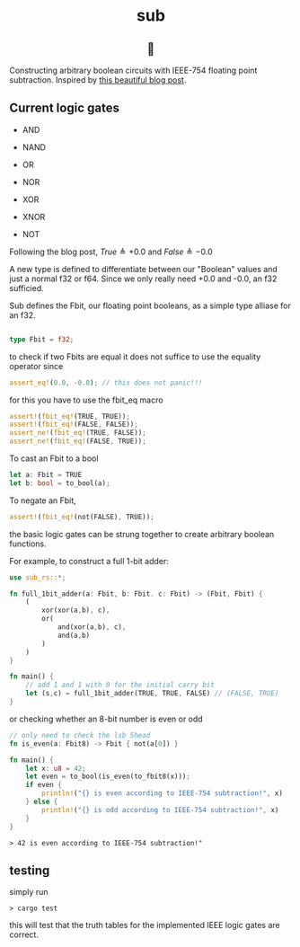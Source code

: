 
<h1 align="center">sub</h1>
<h2 align="center">🥺</h2>

Constructing arbitrary boolean circuits with IEEE-754 floating point subtraction. Inspired by [this beautiful blog post](https://orlp.net/blog/subtraction-is-functionally-complete/).


## Current logic gates

* AND

* NAND

* OR

* NOR

* XOR

* XNOR

* NOT

Following the blog post, $True \triangleq +0.0$ and $False \triangleq -0.0$

A new type is defined to differentiate between our "Boolean" values and just a normal f32 or f64. Since we only really need +0.0 and -0.0, an f32 sufficied.

Sub defines the Fbit, our floating point booleans, as a simple type alliase for an f32.

```Rust

type Fbit = f32;
```

to check if two Fbits are equal it does not suffice to use the equality operator since

```Rust
assert_eq!(0.0, -0.0); // this does not panic!!!
```

for this you have to use the fbit_eq macro

```Rust
assert!(fbit_eq!(TRUE, TRUE));
assert!(fbit_eq!(FALSE, FALSE));
assert_ne!(fbit_eq!(TRUE, FALSE));
assert_ne!(fbit_eq!(FALSE, TRUE));
```

To cast an Fbit to a bool

```Rust
let a: Fbit = TRUE
let b: bool = to_bool(a);
```

To negate an Fbit,

```Rust
assert!(fbit_eq!(not(FALSE), TRUE));
```

the basic logic gates can be strung together to create arbitrary boolean functions.

For example, to construct a full 1-bit adder:

```Rust
use sub_rs::*;

fn full_1bit_adder(a: Fbit, b: Fbit. c: Fbit) -> (Fbit, Fbit) {
    (
        xor(xor(a,b), c),
        or(
            and(xor(a,b), c),
            and(a,b)
        )
    )
}

fn main() {
    // add 1 and 1 with 0 for the initial carry bit
    let (s,c) = full_1bit_adder(TRUE, TRUE, FALSE) // (FALSE, TRUE)
}
```

or checking whether an 8-bit number is even or odd

```Rust
// only need to check the lsb 5head
fn is_even(a: Fbit8) -> Fbit { not(a[0]) }

fn main() {
    let x: u8 = 42;
    let even = to_bool(is_even(to_fbit8(x)));
    if even {
        println!("{} is even according to IEEE-754 subtraction!", x)   
    } else {
        println!("{} is odd according to IEEE-754 subtraction!", x)   
    }
}
```

```console
> 42 is even according to IEEE-754 subtraction!"
```


## testing

simply run

```console
> cargo test
```

this will test that the truth tables for the implemented IEEE logic gates are correct. 
